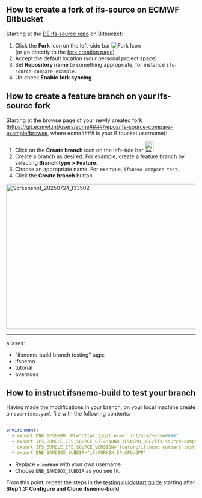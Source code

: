 ## How to create a fork of ifs‑source on ECMWF Bitbucket

Starting at the [DE ifs‑source repo](https://git.ecmwf.int/projects/DE/repos/ifs-source/browse) on Bitbucket:

1. Click the **Fork** icon on the left-side bar
   ![Fork Icon](https://github.com/user-attachments/assets/80df2de6-3be4-4fd6-9c20-296027fda92c)  
   (or go directly to the [fork creation page](https://git.ecmwf.int/projects/DE/repos/ifs-source?fork))
2. Accept the default location (your personal project space).
3. Set **Repository name** to something appropriate, for instance `ifs-source-compare-example`.
4. Un‑check **Enable fork syncing**.

## How to create a feature branch on your ifs-source fork

Starting at the browse page of your newly created fork (https://git.ecmwf.int/users/ecme####/repos/ifs-source-compare-example/browse, where ecme#### is your Bitbucket username):

1. Click on the **Create branch** icon on the left-side bar <img width="23" height="28" alt="image" src="https://github.com/user-attachments/assets/57db7f4c-d288-48e5-a50c-9075bee63fc3" />
2. Create a branch as desired. For example, create a feature branch by selecting **Branch type > Feature**.
3. Choose an appropriate name. For example, `ifsnemo-compare-test`.
4. Click the **Create branch** button.
<img width="585" height="386" alt="Screenshot_20250724_133502" src="https://github.com/user-attachments/assets/7adcbd68-4746-4ed7-9b01-db7798f257c1" />

---

aliases:

* “ifsnemo‑build branch testing”
  tags:
* ifsnemo
* tutorial
* overrides

## How to instruct **ifsnemo‑build** to test your branch

Having made the modifications in your branch, on your local machine create an `overrides.yaml` file with the following contents:

```yaml
---
environment:
  - export DNB_IFSNEMO_URL="https://git.ecmwf.int/scm/~ecme####"
  - export IFS_BUNDLE_IFS_SOURCE_GIT="$DNB_IFSNEMO_URL/ifs-source-compare-example.git"
  - export IFS_BUNDLE_IFS_SOURCE_VERSION="feature/ifsnemo-compare-test"
  - export DNB_SANDBOX_SUBDIR="ifsFORKEX.SP.CPU.GPP"
```

* Replace `ecme####` with your own username.
* Choose `DNB_SANDBOX_SUBDIR` as you see fit.

From this point, repeat the steps in the [testing quickstart guide](./quickstart-testing.md) starting after **Step 1.3: Configure and Clone ifsnemo‑build**.
